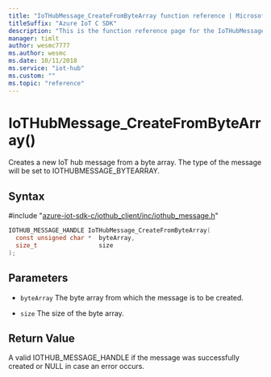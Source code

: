```yaml
---                             
title: "IoTHubMessage_CreateFromByteArray function reference | Microsoft Docs" 
titleSuffix: "Azure IoT C SDK"            
description: "This is the function reference page for the IoTHubMessage_CreateFromByteArray() function in the Azure IoT C SDK. This SDK is used with Azure IoT Hub and Azure IoT Hub Device Provisioning Service"            
manager: timlt                 
author: wesmc7777              
ms.author: wesmc               
ms.date: 10/11/2018                    
ms.service: "iot-hub"             
ms.custom: ""                
ms.topic: "reference"        
---                            
```


# IoTHubMessage_CreateFromByteArray()

Creates a new IoT hub message from a byte array. The type of the message will be set to IOTHUBMESSAGE_BYTEARRAY.

## Syntax

\#include "[azure-iot-sdk-c/iothub_client/inc/iothub_message.h](../iothub-message-h.md)"  
```C
IOTHUB_MESSAGE_HANDLE IoTHubMessage_CreateFromByteArray(
  const unsigned char *  byteArray,
  size_t                 size
);
```

## Parameters
* `byteArray` The byte array from which the message is to be created. 

* `size` The size of the byte array.

## Return Value
A valid IOTHUB_MESSAGE_HANDLE if the message was successfully created or NULL in case an error occurs.

